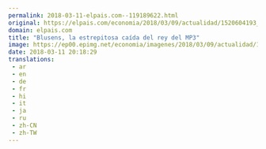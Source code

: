 ```yaml
---
permalink: 2018-03-11-elpais.com--119189622.html
original: https://elpais.com/economia/2018/03/09/actualidad/1520604193_407041.html#?ref=rss&format=simple&link=link
domain: elpais.com
title: "Blusens, la estrepitosa caída del rey del MP3"
image: https://ep00.epimg.net/economia/imagenes/2018/03/09/actualidad/1520604193_407041_1520795556_rrss_normal.jpg
date: 2018-03-11 20:18:29
translations: 
 - ar
 - en
 - de
 - fr
 - hi
 - it
 - ja
 - ru
 - zh-CN
 - zh-TW
---
```



